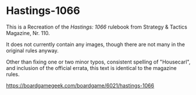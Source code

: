 # Hastings-1066
This is a Recreation of the *Hastings: 1066* rulebook from Strategy & Tactics Magazine, Nr. 110.

It does not currently contain any images, though there are not many in the original rules anyway.

Other than fixing one or two minor typos, consistent spelling of "Housecarl", and inclusion of the official errata, this text is identical to the magazine rules.

https://boardgamegeek.com/boardgame/6021/hastings-1066
